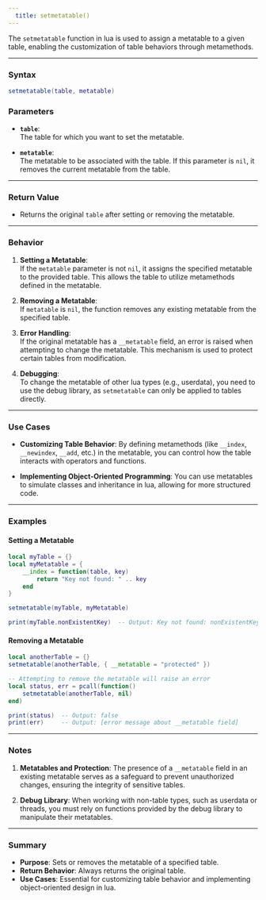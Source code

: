 ```yaml
---
  title: setmetatable()
---
```


The `setmetatable` function in lua is used to assign a metatable to a given table, enabling the customization of table behaviors through metamethods.

---

### Syntax  
```lua
setmetatable(table, metatable)
```

### Parameters  

- **`table`**:  
  The table for which you want to set the metatable.

- **`metatable`**:  
  The metatable to be associated with the table. If this parameter is `nil`, it removes the current metatable from the table.

---

### Return Value  

- Returns the original `table` after setting or removing the metatable.

---

### Behavior  

1. **Setting a Metatable**:  
   If the `metatable` parameter is not `nil`, it assigns the specified metatable to the provided table. This allows the table to utilize metamethods defined in the metatable.

2. **Removing a Metatable**:  
   If `metatable` is `nil`, the function removes any existing metatable from the specified table.

3. **Error Handling**:  
   If the original metatable has a `__metatable` field, an error is raised when attempting to change the metatable. This mechanism is used to protect certain tables from modification.

4. **Debugging**:  
   To change the metatable of other lua types (e.g., userdata), you need to use the debug library, as `setmetatable` can only be applied to tables directly.

---

### Use Cases  

- **Customizing Table Behavior**: By defining metamethods (like `__index`, `__newindex`, `__add`, etc.) in the metatable, you can control how the table interacts with operators and functions.

- **Implementing Object-Oriented Programming**: You can use metatables to simulate classes and inheritance in lua, allowing for more structured code.

---

### Examples  

#### Setting a Metatable  
```lua
local myTable = {}
local myMetatable = {
    __index = function(table, key)
        return "Key not found: " .. key
    end
}

setmetatable(myTable, myMetatable)

print(myTable.nonExistentKey)  -- Output: Key not found: nonExistentKey
```

#### Removing a Metatable  
```lua
local anotherTable = {}
setmetatable(anotherTable, { __metatable = "protected" })

-- Attempting to remove the metatable will raise an error
local status, err = pcall(function() 
    setmetatable(anotherTable, nil) 
end)

print(status)  -- Output: false
print(err)     -- Output: [error message about __metatable field]
```

---

### Notes  

1. **Metatables and Protection**: The presence of a `__metatable` field in an existing metatable serves as a safeguard to prevent unauthorized changes, ensuring the integrity of sensitive tables.

2. **Debug Library**: When working with non-table types, such as userdata or threads, you must rely on functions provided by the debug library to manipulate their metatables.

---

### Summary  

- **Purpose**: Sets or removes the metatable of a specified table.  
- **Return Behavior**: Always returns the original table.  
- **Use Cases**: Essential for customizing table behavior and implementing object-oriented design in lua.

